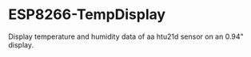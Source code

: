 # ESP8266-TempDisplay
Display temperature and humidity data of aa htu21d sensor on an 0.94" display.
